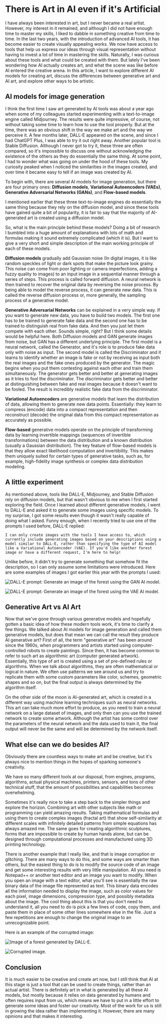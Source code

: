 # There is Art in AI even if it's Artificial

I have always been interested in art, but I never became a real artist. However, my interest in it remained, and although I did not have enough time to master my skills, I liked to dabble in something creative from time to time. In the last two years, with the introduction of advanced AI tools, it has become easier to create visually appealing works. We now have access to tools that help us express our ideas through visual representation without having to invest a lot of time in mastering the skills. Naturally, I was curious about these tools and what could be created with them. But lately I've been wondering how AI actually creates art, and what the scene was like before AI entered the creative arena. In this article, I want to explore different AI models for creating art, discuss the differences between generative art and AI art, and explore other ways to be artistic.

## AI models for image generation

I think the first time I saw art generated by AI tools was about a year ago when some of my colleagues started experimenting with a text-to-image engine called Midjourney. The results were quite impressive, of course, not without taking some time to learn how to use the tool properly. But at the time, there was an obvious shift in the way we make art and the way we perceive it. A few months later, DALL-E appeared on the scene, and since I had ChatGPT Plus, I was able to try it out right away. Another popular tool is Stable Diffusion. Although I never got to try it, these three are often compared, so it's impossible to discuss one without acknowledging the existence of the others as they do essentially the same thing. At some point, I had to wonder what was going on under the hood of these tools. My curiosity peaked when I noticed the similarities in the images created, and over time it became easy to tell if an image was created by AI.

To begin with, there are several AI models for image generation, but there are four primary ones: **Diffusion models**, **Variational Autoencoders (VAEs)**, **Generative Adversarial Networks (GANs)**, and **Flow-based models**.

I mentioned earlier that these three text-to-image engines do essentially the same thing because they rely on the diffusion model, and since these tools have gained quite a bit of popularity, it is fair to say that the majority of AI-generated art is created using a diffusion model.

So, what is the main principle behind these models? Doing a bit of research I bumbled into a huge amount of explanations with lots of math and formulas making it sound extremely complicated (which it is). But I want to give a very short and simple description of the main working principle of each of these models.

**Diffusion models** gradually add Gaussian noise (In digital images, it is like random speckles of light or dark spots that make the picture look grainy. This noise can come from poor lighting or camera imperfections, adding a fuzzy quality to images) to an input image in a sequential manner through a series of steps.  This process is called forward diffusion. A neural network is then trained to recover the original data by reversing the noise process. By being able to model the reverse process, it can generate new data. This is called the reverse diffusion process or, more generally, the sampling process of a generative model.

**Generative Adversarial Networks** can be explained in a very simple way. If you want to generate new data, you have to build two models. The first one has to be trained to generate fake data and the second one has to be trained to distinguish real from fake data. And then you just let them compete with each other. Sounds simple, right? But I think some details would be helpful here. Both Diffusion models and GAN generate images from noise, but GAN has a different underlying principle. The first model is a neural network, called the Generator, and it's role is to produce fake data only with noise as input. The second model is called the Discriminator and it learns to identify whether an image is fake or not by receiving as input both the real images and the fake ones produced by the generator. The magic begins when you put them contesting against each other and train them simultaneously.
The generator gets better and better at generating images as it tries to fool the discriminator. The discriminator gets better and better at distinguishing between fake and real images because it doesn't want to be fooled. The result is incredibly realistic fake data from the discriminator.

**Variational Autoencoders** are generative models that learn the distribution of data, allowing them to generate new data points.  Essentially: they learn to compress (encode) data into a compact representation and then reconstruct (decode) the original data from this compact representation as accurately as possible.

**Flow-based** generative models operate on the principle of transforming data by learning invertible mappings (sequences of invertible transformations) between the data distribution and a known distribution (usually a Gaussian distribution). The key feature of flow-based models is that they allow exact likelihood computation and invertibility. This makes them uniquely suited for certain types of generative tasks, such as, for example, high-fidelity image synthesis or complex data distribution modeling. 

## A little experiment

As mentioned above, tools like DALL-E, Midjourney, and Stable Diffusion rely on diffusion models, but that wasn't obvious to me when I first started exploring the field. Once I learned about different generative models, I went to DALL-E and asked it to generate some images using specific models. To my surprise, I got some results even though it wasn't really capable of doing what I asked. Funny enough, when I recently tried to use one of the prompts I used before, DALL-E replied: 

```
I can only create images with the tools I have access to, which currently include generating images based on your descriptions using a model similar to DALL-E, rather than specifying the type of AI model like a Variational Autoencoder (VAE). If you'd like another forest image or have a different request, I'm here to help!
```

Unlike before, it didn't try to generate something that somehow fit the description, so I can only assume some limitations were introduced. Here are some examples of images I got earlier this year with the prompts I used:

![DALL-E prompt: Generate an image of the forest using the GAN AI model.](./images/gan-forest.png)

![DALL-E prompt: Generate an image of the forest using the VAE AI model.](./images/vae-forest.png)

## Generative Art vs AI Art

Now that we've gone through various generative models and hopefully gotten a basic idea of how these modern tools work, it's time to clarify a few things. We talked about AI models for image generation and called them generative models, but does that mean we can call the result they produce AI generative art?
First of all, the term "generative art" has been around since the 1960s, when programmers and artists started using computer-controlled robots to create paintings. Since then, it has become common to refer to such art as algorithmic art (computer generated artwork). Essentially, this type of art is created using a set of pre-defined rules or algorithms. When we talk about algorithms, they are often mathematical or logical in nature. We often use patterns we see around us and try to replicate them with some custom parameters like color, schemes, geometric shapes and so on, but the final output is always determined by the algorithm itself.

On the other side of the moon is AI-generated art, which is created in a different way using machine learning techniques such as neural networks. This art can take much more effort to produce, as you need to train a neural network on a large dataset of images, and only then can you use the trained network to create some artwork. Although the artist has some control over the parameters of the neural network and the data used to train it, the final output will never be the same and will be determined by the network itself.


## What else can we do besides AI?

Obviously there are countless ways to make art and be creative, but it's always nice to mention things in the hopes of sparking someone's creativity.

We have so many different tools at our disposal, from engines, programs, algorithms, actual physical machines, printers, sensors, and tons of other technical stuff, that the amount of possibilities and capabilities becomes overwhelming.

Sometimes it's really nice to take a step back to the simpler things and explore the horizon. Combining art with other subjects like math or programming can yield amazing results. Taking mathematical formulas and using them to create complex images (fractal art) that show self-similarity at different scales with infinitely detailed patterns from simple equations has always amazed me. The same goes for creating algorithmic sculptures, forms that are impossible to create by human hands alone, but can be designed through computational processes and manufactured using 3D printing technology.

There is another example that I really like, and that is image corruption or glitching. There are many ways to do this, and some ways are smarter than others, but the easiest thing to do is to modify the source code of an image and get some interesting results with very little manipulation.
All you need is Notepad++ or another text editor and an image you want to modify. When you open an image with a text editor, what you'll see is essentially the raw binary data of the image file represented as text. This binary data encodes all the information needed to display the image, such as color values for each pixel, image dimensions, compression type, and possibly metadata about the image. The cool thing about this is that you don't need to understand it, all you need to do is pick a few lines of code, copy them, and paste them in place of some other lines somewhere else in the file. Just a few repetitions are enough to change the original image to an unrecognizable point. 

Here is an example of the corrupted image:

![Image of a forest generated by DALL-E.](./images/forest1.png)

![Corrupted image.](./images/corrupted1.png)

## Conclusion

It is much easier to be creative and create art now, but I still think that AI at this stage is just a tool that can be used to create things, rather than an actual artist. There is definitely art in what is generated by all these AI models, but mostly because it relies on data generated by humans and often requires input from us, which means we have to put in a little effort to generate some ideas and foster our creativity. Most of the work for us is still in growing the idea rather than implementing it. However, there are many opinions and that makes it interesting. 



